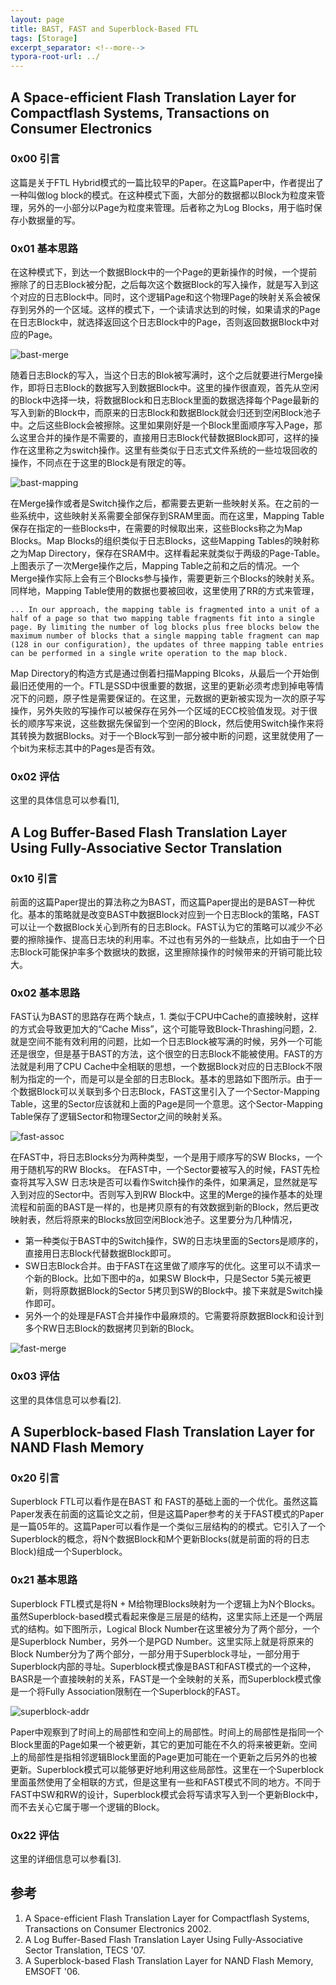 ```yaml
---
layout: page
title: BAST, FAST and Superblock-Based FTL
tags: [Storage]
excerpt_separator: <!--more-->
typora-root-url: ../
---
```


## A Space-efficient Flash Translation Layer for Compactflash Systems, Transactions on Consumer Electronics

 ### 0x00 引言

  这篇是关于FTL Hybrid模式的一篇比较早的Paper。在这篇Paper中，作者提出了一种叫做log block的模式。在这种模式下面，大部分的数据都以Block为粒度来管理，另外的一小部分以Page为粒度来管理。后者称之为Log Blocks，用于临时保存小数据量的写。

### 0x01 基本思路

  在这种模式下，到达一个数据Block中的一个Page的更新操作的时候，一个提前擦除了的日志Block被分配，之后每次这个数据Block的写入操作，就是写入到这个对应的日志Block中。同时，这个逻辑Page和这个物理Page的映射关系会被保存到另外的一个区域。这样的模式下，一个读请求达到的时候，如果请求的Page在日志Block中，就选择返回这个日志Block中的Page，否则返回数据Block中对应的Page。

![bast-merge](/assets/img/bast-merge.png)

  随着日志Block的写入，当这个日志的Blok被写满时，这个之后就要进行Merge操作，即将日志Block的数据写入到数据Block中。这里的操作很直观，首先从空闲的Block中选择一块，将数据Block和日志Block里面的数据选择每个Page最新的写入到新的Block中，而原来的日志Block和数据Block就会归还到空闲Block池子中。之后这些Block会被擦除。这里如果刚好是一个Block里面顺序写入Page，那么这里合并的操作是不需要的，直接用日志Block代替数据Block即可，这样的操作在这里称之为switch操作。这里有些类似于日志式文件系统的一些垃圾回收的操作，不同点在于这里的Block是有限定的等。

![bast-mapping](/assets/img/bast-mapping.png)

  在Merge操作或者是Switch操作之后，都需要去更新一些映射关系。在之前的一些系统中，这些映射关系需要全部保存到SRAM里面。而在这里，Mapping Table保存在指定的一些Blocks中，在需要的时候取出来，这些Blocks称之为Map Blocks。Map Blocks的组织类似于日志Blocks，这些Mapping Tables的映射称之为Map Directory，保存在SRAM中。这样看起来就类似于两级的Page-Table。上图表示了一次Merge操作之后，Mapping Table之前和之后的情况。一个Merge操作实际上会有三个Blocks参与操作，需要更新三个Blocks的映射关系。同样地，Mapping Table使用的数据也要被回收，这里使用了RR的方式来管理，

```
... In our approach, the mapping table is fragmented into a unit of a half of a page so that two mapping table fragments fit into a single page. By limiting the number of log blocks plus free blocks below the maximum number of blocks that a single mapping table fragment can map (128 in our configuration), the updates of three mapping table entries can be performed in a single write operation to the map block. 
```

 Map Directory的构造方式是通过倒着扫描Mapping Blcoks，从最后一个开始倒最旧还使用的一个。FTL是SSD中很重要的数据，这里的更新必须考虑到掉电等情况下的问题，原子性是需要保证的。在这里，元数据的更新被实现为一次的原子写操作，另外失败的写操作可以被保存在另外一个区域的ECC校验值发现。对于很长的顺序写来说，这些数据先保留到一个空闲的Block，然后使用Switch操作来将其转换为数据Blocks。对于一个Block写到一部分被中断的问题，这里就使用了一个bit为来标志其中的Pages是否有效。

### 0x02 评估

 这里的具体信息可以参看[1],

## A Log Buffer-Based Flash Translation Layer Using Fully-Associative Sector Translation
### 0x10 引言

  前面的这篇Paper提出的算法称之为BAST，而这篇Paper提出的是BAST一种优化。基本的策略就是改变BAST中数据Block对应到一个日志Block的策略，FAST可以让一个数据Block关心到所有的日志Block。FAST认为它的策略可以减少不必要的擦除操作、提高日志块的利用率。不过也有另外的一些缺点，比如由于一个日志Block可能保护率多个数据块的数据，这里擦除操作的时候带来的开销可能比较大。

### 0x02 基本思路

  FAST认为BAST的思路存在两个缺点，1. 类似于CPU中Cache的直接映射，这样的方式会导致更加大的“Cache Miss”，这个可能导致Block-Thrashing问题，2. 就是空间不能有效利用的问题，比如一个日志Block被写满的时候，另外一个可能还是很空，但是基于BAST的方法，这个很空的日志Block不能被使用。FAST的方法就是利用了CPU Cache中全相联的思想，一个数据Block对应的日志Block不限制为指定的一个，而是可以是全部的日志Block。基本的思路如下图所示。由于一个数据Block可以关联到多个日志Block，FAST这里引入了一个Sector-Mapping Table，这里的Sector应该就和上面的Page是同一个意思。这个Sector-Mapping Table保存了逻辑Sector和物理Sector之间的映射关系。

![fast-assoc](/assets/img/fast-assoc.png)

   在FAST中，将日志Blocks分为两种类型，一个是用于顺序写的SW Blocks，一个用于随机写的RW Blocks。 在FAST中，一个Sector要被写入的时候，FAST先检查将其写入SW 日志块是否可以看作Switch操作的条件，如果满足，显然就是写入到对应的Sector中。否则写入到RW Block中。这里的Merge的操作基本的处理流程和前面的BAST是一样的，也是拷贝原有的有效数据到新的Block，然后更改映射表，然后将原来的Blocks放回空闲Block池子。这里要分为几种情况，

* 第一种类似于BAST中的Switch操作，SW的日志块里面的Sectors是顺序的，直接用日志Block代替数据Block即可。
* SW日志Block合并。由于FAST在这里做了顺序写的优化。这里可以不请求一个新的Block。比如下图中的a，如果SW Block中，只是Sector 5美元被更新，则将原数据Block的Sector 5拷贝到SW的Block中。接下来就是Switch操作即可。
* 另外一个的处理是FAST合并操作中最麻烦的。它需要将原数据Block和设计到多个RW日志Block的数据拷贝到新的Block。

![fast-merge](/assets/img/fast-merge.png)

### 0x03 评估

  这里的具体信息可以参看[2].

## A Superblock-based Flash Translation Layer for NAND Flash Memory

### 0x20 引言

Superblock FTL可以看作是在BAST 和 FAST的基础上面的一个优化。虽然这篇Paper发表在前面的这篇论文之前，但是这篇Paper参考的关于FAST模式的Paper是一篇05年的。这篇Paper可以看作是一个类似三层结构的的模式。它引入了一个Superblock的概念，将N个数据Block和M个更新Blocks(就是前面的将的日志Block)组成一个Superblock。

### 0x21 基本思路

  Superblock FTL模式是将N + M给物理Blocks映射为一个逻辑上为N个Blocks。虽然Superblock-based模式看起来像是三层是的结构，这里实际上还是一个两层式的结构。如下图所示，Logical Block Number在这里被分为了两个部分，一个是Superblock Number，另外一个是PGD Number。这里实际上就是将原来的Block Number分为了两个部分，一部分用于Superblock寻址，一部分用于Superblock内部的寻址。Superblock模式像是BAST和FAST模式的一个这种，BASR是一个直接映射的关系，FAST是一个全映射的关系，而Superblock模式像是一个将Fully Association限制在一个Superblock的FAST。

![superblock-addr](/assets/img/superblock-addr.png)

  Paper中观察到了时间上的局部性和空间上的局部性。时间上的局部性是指同一个Block里面的Page如果一个被更新，其它的更加可能在不久的将来被更新。空间上的局部性是指相邻逻辑Block里面的Page更加可能在一个更新之后另外的也被更新。Superblock模式可以能够更好地利用这些局部性。这里在一个Superblock里面虽然使用了全相联的方式，但是这里有一些和FAST模式不同的地方。不同于FAST中SW和RW的设计，Superblock模式会将写请求写入到一个更新Block中，而不去关心它属于哪一个逻辑的Block。

### 0x22 评估

  这里的详细信息可以参看[3].

## 参考

1. A Space-efficient Flash Translation Layer for Compactflash Systems, Transactions on Consumer Electronics 2002.
2. A Log Buffer-Based Flash Translation Layer Using Fully-Associative Sector Translation, TECS '07.
3. A Superblock-based Flash Translation Layer for NAND Flash Memory, EMSOFT '06.